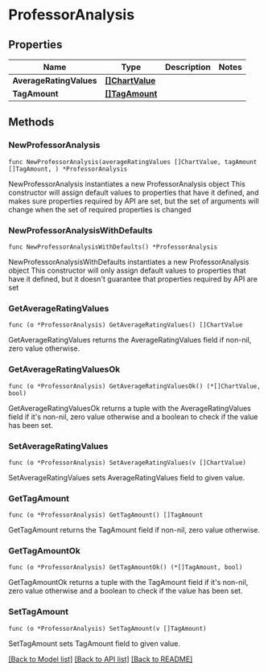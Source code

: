 # ProfessorAnalysis

## Properties

Name | Type | Description | Notes
------------ | ------------- | ------------- | -------------
**AverageRatingValues** | [**[]ChartValue**](ChartValue.md) |  | 
**TagAmount** | [**[]TagAmount**](TagAmount.md) |  | 

## Methods

### NewProfessorAnalysis

`func NewProfessorAnalysis(averageRatingValues []ChartValue, tagAmount []TagAmount, ) *ProfessorAnalysis`

NewProfessorAnalysis instantiates a new ProfessorAnalysis object
This constructor will assign default values to properties that have it defined,
and makes sure properties required by API are set, but the set of arguments
will change when the set of required properties is changed

### NewProfessorAnalysisWithDefaults

`func NewProfessorAnalysisWithDefaults() *ProfessorAnalysis`

NewProfessorAnalysisWithDefaults instantiates a new ProfessorAnalysis object
This constructor will only assign default values to properties that have it defined,
but it doesn't guarantee that properties required by API are set

### GetAverageRatingValues

`func (o *ProfessorAnalysis) GetAverageRatingValues() []ChartValue`

GetAverageRatingValues returns the AverageRatingValues field if non-nil, zero value otherwise.

### GetAverageRatingValuesOk

`func (o *ProfessorAnalysis) GetAverageRatingValuesOk() (*[]ChartValue, bool)`

GetAverageRatingValuesOk returns a tuple with the AverageRatingValues field if it's non-nil, zero value otherwise
and a boolean to check if the value has been set.

### SetAverageRatingValues

`func (o *ProfessorAnalysis) SetAverageRatingValues(v []ChartValue)`

SetAverageRatingValues sets AverageRatingValues field to given value.


### GetTagAmount

`func (o *ProfessorAnalysis) GetTagAmount() []TagAmount`

GetTagAmount returns the TagAmount field if non-nil, zero value otherwise.

### GetTagAmountOk

`func (o *ProfessorAnalysis) GetTagAmountOk() (*[]TagAmount, bool)`

GetTagAmountOk returns a tuple with the TagAmount field if it's non-nil, zero value otherwise
and a boolean to check if the value has been set.

### SetTagAmount

`func (o *ProfessorAnalysis) SetTagAmount(v []TagAmount)`

SetTagAmount sets TagAmount field to given value.



[[Back to Model list]](../README.md#documentation-for-models) [[Back to API list]](../README.md#documentation-for-api-endpoints) [[Back to README]](../README.md)



